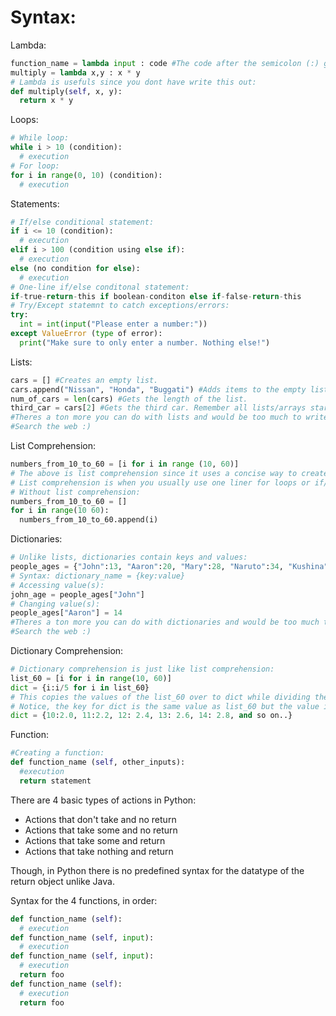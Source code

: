 # Syntax:
Lambda:
```python
function_name = lambda input : code #The code after the semicolon (:) gets returned.
multiply = lambda x,y : x * y
# Lambda is usefuls since you dont have write this out:
def multiply(self, x, y):
  return x * y
```
Loops:
```python
# While loop:
while i > 10 (condition):
  # execution
# For loop:
for i in range(0, 10) (condition):
  # execution
```
Statements:
```python
# If/else conditional statement:
if i <= 10 (condition):
  # execution
elif i > 100 (condition using else if):
  # execution
else (no condition for else):
  # execution
# One-line if/else conditonal statement:
if-true-return-this if boolean-conditon else if-false-return-this
# Try/Except statemnt to catch exceptions/errors:
try:
  int = int(input("Please enter a number:"))
except ValueError (type of error):
  print("Make sure to only enter a number. Nothing else!")
```
Lists:
```python
cars = [] #Creates an empty list.
cars.append("Nissan", "Honda", "Buggati") #Adds items to the empty list.
num_of_cars = len(cars) #Gets the length of the list.
third_car = cars[2] #Gets the third car. Remember all lists/arrays start at 0.
#Theres a ton more you can do with lists and would be too much to write down here.
#Search the web :)
```
List Comprehension:
```python
numbers_from_10_to_60 = [i for i in range (10, 60)]
# The above is list comprehension since it uses a concise way to create a list.
# List comprehension is when you usually use one liner for loops or if/else loops to create a concise list.
# Without list comprehension:
numbers_from_10_to_60 = []
for i in range(10 60):
  numbers_from_10_to_60.append(i)
```
Dictionaries:
```python
# Unlike lists, dictionaries contain keys and values:
people_ages = {"John":13, "Aaron":20, "Mary":28, "Naruto":34, "Kushina":50}
# Syntax: dictionary_name = {key:value}
# Accessing value(s):
john_age = people_ages["John"]
# Changing value(s):
people_ages["Aaron"] = 14
#Theres a ton more you can do with dictionaries and would be too much to write down here.
#Search the web :)
```
Dictionary Comprehension:
```python
# Dictionary comprehension is just like list comprehension:
list_60 = [i for i in range(10, 60)]
dict = {i:i/5 for i in list_60}
# This copies the values of the list_60 over to dict while dividing them by 2.
# Notice, the key for dict is the same value as list_60 but the value is the key divide by 2:
dict = {10:2.0, 11:2.2, 12: 2.4, 13: 2.6, 14: 2.8, and so on..}
```
Function:
```python
#Creating a function:
def function_name (self, other_inputs):
  #execution
  return statement
```
There are 4 basic types of actions in Python: 
 * Actions that don't take and no return
 * Actions that take some and no return
 * Actions that take some and return
 * Actions that take nothing and return
 
Though, in Python there is no predefined syntax for the datatype of the return object unlike Java.

Syntax for the 4 functions, in order:
```python
def function_name (self):
  # execution
def function_name (self, input):
  # execution
def function_name (self, input):
  # execution
  return foo
def function_name (self):
  # execution
  return foo
```
